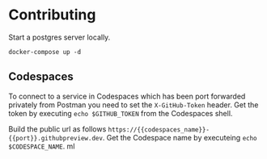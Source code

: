 # Contributing

Start a postgres server locally.

```shell
docker-compose up -d
```

## Codespaces

To connect to a service in Codespaces which has been port forwarded privately from Postman you need to set the `X-GitHub-Token` header. Get the token by executing `echo $GITHUB_TOKEN` from the Codespaces shell.

Build the public url as follows `https://{{codespaces_name}}-{{port}}.githubpreview.dev`. Get the Codespace name by executeing `echo $CODESPACE_NAME`.
ml